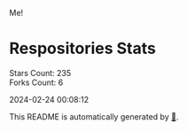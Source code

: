 Me!

# Respositories Stats
Stars Count: 235  
Forks Count: 6

2024-02-24 00:08:12  

This README is automatically generated by [🐰](https://github.com/rnitta/rnitta).
